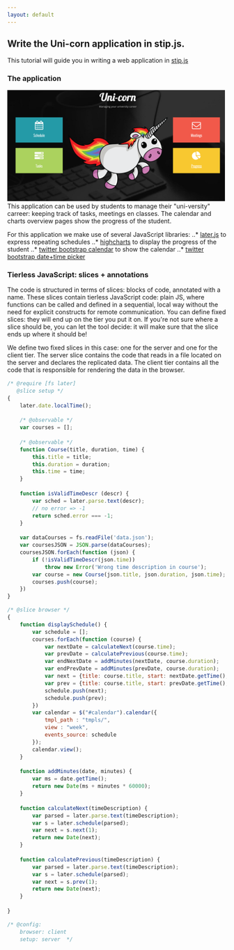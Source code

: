 ```yaml
---
layout: default
---
```


## [](#header-2)Write the Uni-corn application in stip.js.

This tutorial will guide you in writing a web application in [stip.js](https://bit.ly/stipjs)

### The application
<img src="/fig/uni-corn/home.png" width="500">
This application can be used by students to manage their "uni-versity" carreer: keeping track of tasks, meetings en classes.
The calendar and charts overview pages show the progress of the student.

For this application we make use of several JavaScript libraries:
..* [later.js](https://bunkat.github.io/later/) to express repeating schedules
..* [highcharts](https://highcharts.com) to display the progress of the student
..* [twitter bootstrap calendar](https://github.com/Serhioromano/bootstrap-calendar) to show the calendar
..* [twitter bootstrap date+time picker](https://eonasdan.github.io/bootstrap-datetimepicker/)

### Tierless JavaScript: slices + annotations
The code is structured in terms of slices: blocks of code, annotated with a name.
These slices contain tierless JavaScript code: plain JS, where functions can be called and defined in a sequential, local
way without the need for explicit constructs for remote communication.
You can define fixed slices: they will end up on the tier you put it on.
If you're not sure where a slice should be, you can let the tool decide: it will make sure that the slice ends up where it should be!

We define two fixed slices in this case: one for the server and one for the client tier.
The server slice contains the code that reads in a file located on the server and declares the replicated data.
The client tier contains all the code that is responsible for rendering the data in the browser.

```javascript
/* @require [fs later]
   @slice setup */
{
    later.date.localTime();

    /* @observable */
    var courses = [];

    /* @observable */
    function Course(title, duration, time) {
    	this.title = title;
    	this.duration = duration;
    	this.time = time;
    }

    function isValidTimeDescr (descr) {
        var sched = later.parse.text(descr);
        // no error => -1
        return sched.error === -1;
    }

    var dataCourses = fs.readFile('data.json');
    var coursesJSON = JSON.parse(dataCourses);
    coursesJSON.forEach(function (json) {
        if (!isValidTimeDescr(json.time))
            throw new Error('Wrong time description in course');
    	var course = new Course(json.title, json.duration, json.time);
    	courses.push(course);
    })
}
```

```javascript
/* @slice browser */
{
    function displaySchedule() {
		var schedule = [];
		courses.forEach(function (course) {
            var nextDate = calculateNext(course.time);
            var prevDate = calculatePrevious(course.time);
            var endNextDate = addMinutes(nextDate, course.duration);
            var endPrevDate = addMinutes(prevDate, course.duration);
            var next = {title: course.title, start: nextDate.getTime(), end: endNextDate.getTime(), class: "event-info"};
            var prev = {title: course.title, start: prevDate.getTime(), end: endPrevDate.getTime(), class: "event-info"};
            schedule.push(next);
            schedule.push(prev);
        })
		var calendar = $("#calendar").calendar({
			tmpl_path : "tmpls/",
			view : "week",
			events_source: schedule
		});
		calendar.view();
	}

	function addMinutes(date, minutes) {
        var ms = date.getTime();
        return new Date(ms + minutes * 60000);
    }

    function calculateNext(timeDescription) {
        var parsed = later.parse.text(timeDescription);
        var s = later.schedule(parsed);
        var next = s.next(1);
        return new Date(next);
    }

    function calculatePrevious(timeDescription) {
        var parsed = later.parse.text(timeDescription);
        var s = later.schedule(parsed);
        var next = s.prev(1);
        return new Date(next);
    }

}
```

```javascript
/* @config:
    browser: client
    setup: server  */
```